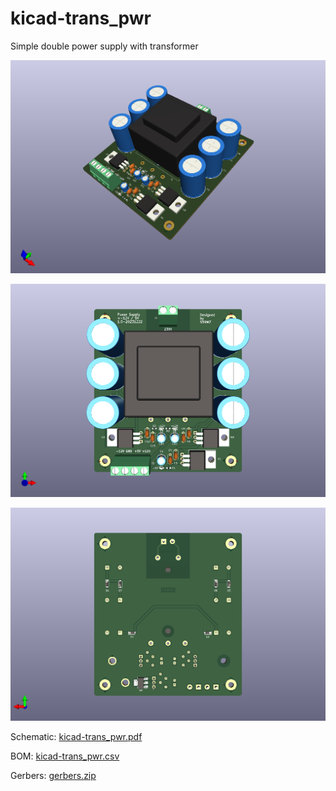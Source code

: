 # kicad-trans_pwr
Simple double power supply with transformer

![alt text](kicad-trans_pwr_3d.png)

![alt text](kicad-trans_pwr_top.png)

![alt text](kicad-trans_pwr_bot.png)

Schematic:
[kicad-trans_pwr.pdf](kicad-trans_pwr.pdf)

BOM:
[kicad-trans_pwr.csv](kicad-trans_pwr.csv)

Gerbers:
[gerbers.zip](https://github.com/s59mz/kicad-trans_pwr/raw/main/gerbers.zip)
